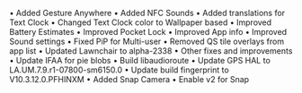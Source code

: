 • Added Gesture Anywhere
• Added NFC Sounds
• Added translations for Text Clock
• Changed Text Clock color to Wallpaper based
• Improved Battery Estimates
• Improved Pocket Lock
• Improved App info
• Improved Sound settings
• Fixed PiP for Multi-user
• Removed QS tile overlays from app list
• Updated Lawnchair to alpha-2338
• Other fixes and improvements
• Update IFAA for pie blobs 
• Build libaudioroute
• Update GPS HAL to LA.UM.7.9.r1-07800-sm6150.0
• Update build fingerprint to V10.3.12.0.PFHINXM
• Added Snap Camera
• Enable v2 for Snap 

